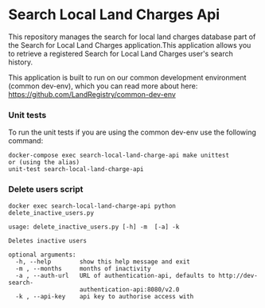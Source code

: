 # Search Local Land Charges Api

This repository manages the search for local land charges database part of the Search for Local Land Charges application.This application allows you to retrieve a registered Search for Local Land Charges user's search history.

This application is built to run on our common development environment (common dev-env), which you can read more about here: https://github.com/LandRegistry/common-dev-env


### Unit tests

To run the unit tests if you are using the common dev-env use the following command:
```
docker-compose exec search-local-land-charge-api make unittest
or (using the alias)
unit-test search-local-land-charge-api
```


### Delete users script

`docker exec search-local-land-charge-api python delete_inactive_users.py`


```
usage: delete_inactive_users.py [-h] -m  [-a] -k

Deletes inactive users

optional arguments:
  -h, --help        show this help message and exit
  -m , --months     months of inactivity
  -a , --auth-url   URL of authentication-api, defaults to http://dev-search-
                    authentication-api:8080/v2.0
  -k , --api-key    api key to authorise access with
```
